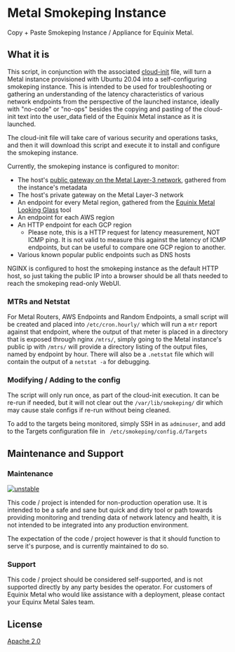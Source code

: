 # Metal Smokeping Instance

Copy + Paste Smokeping Instance / Appliance for Equinix Metal.

## What it is
This script, in conjunction with the associated [cloud-init](../boiler_plate_cloud_inits/smokeping_ubuntu_2004.yaml) file, will turn a Metal instance provisioned with Ubuntu 20.04 into a self-configuring smokeping instance. This is intended to be used for troubleshooting or gathering an understanding of the latency characteristics of various network endpoints from the perspective of the launched instance, ideally with "no-code" or "no-ops" besides the copying and pasting of the cloud-init text into the user_data field of the Equinix Metal instance as it is launched.

The cloud-init file will take care of various security and operations tasks, and then it will download this script and execute it to install and configure the smokeping instance.

Currently, the smokeping instance is configured to monitor:
- The host's [public gateway on the Metal Layer-3 network](https://metal.equinix.com/developers/docs/networking/ip-addresses/), gathered from the instance's metadata
- The host's private gateway on the Metal Layer-3 network
- An endpoint for every Metal region, gathered from the [Equinix Metal Looking Glass](https://metal.equinix.com/developers/looking-glass/) tool
- An endpoint for each AWS region
- An HTTP endpoint for each GCP region
  - Please note, this is a HTTP request for latency measurement, NOT ICMP ping. It is not valid to measure this against the latency of ICMP endpoints, but can be useful to compare one GCP region to another.
- Various known popular public endpoints such as DNS hosts

NGINX is configured to host the smokeping instance as the default HTTP host, so just taking the public IP into a browser should be all thats needed to reach the smokeping read-only WebUI.

### MTRs and Netstat
For Metal Routers, AWS Endpoints and Random Endpoints, a small script will be created and placed into `/etc/cron.hourly/` which will run a `mtr` report against that endpoint, where the output of that meter is placed in a directory that is exposed through nginx `/mtrs/`, simply going to the Metal instance's public ip with `/mtrs/` will provide a directory listing of the output files, named by endpoint by hour. There will also be a `.netstat` file which will contain the output of a `netstat -a` for debugging.

### Modifying / Adding to the config

The script will only run once, as part of the cloud-init execution. It can be re-run if needed, but it will not clear out the `/var/lib/smokeping/` dir which may cause stale configs if re-run without being cleaned.

To add to the targets being monitored, simply SSH in as `adminuser`, and add to the Targets configuration file in ` /etc/smokeping/config.d/Targets`


## Maintenance and Support

### Maintenance

[![unstable](http://badges.github.io/stability-badges/dist/unstable.svg)](http://github.com/badges/stability-badges)

This code / project is intended for non-production operation use. It is intended to be a safe and sane but quick and dirty tool or path towards providing monitoring and trending data of network latency and health, it is not intended to be integrated into any production environment.

The expectation of the code / project however is that it should function to serve it's purpose, and is currently maintained to do so.

### Support

This code / project should be considered self-supported, and is not supported directly by any party besides the operator. For customers of Equinix Metal who would like assistance with a deployment, please contact your Equinx Metal Sales team.


## License

[Apache 2.0](./LICENSE)
